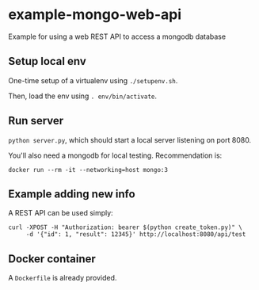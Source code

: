 # example-mongo-web-api
Example for using a web REST API to access a mongodb database

## Setup local env

One-time setup of a virtualenv using `./setupenv.sh`.

Then, load the env using `. env/bin/activate`.

## Run server

`python server.py`, which should start a local server listening on port 8080.

You'll also need a mongodb for local testing.  Recommendation is:

```
docker run --rm -it --networking=host mongo:3
```

## Example adding new info

A REST API can be used simply:

```
curl -XPOST -H "Authorization: bearer $(python create_token.py)" \
     -d '{"id": 1, "result": 12345}' http://localhost:8080/api/test
```

## Docker container

A `Dockerfile` is already provided.
